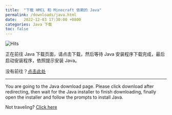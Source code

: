 ```yaml
---
title:  "下载 HMCL 和 Minecraft 依赖的 Java"
permalink: /downloads/java.html
date:   2022-12-03 17:30:00 +0800
categories: Java 下载
toc: false
---
```


![Hits](https://hits.seeyoufarm.com/api/count/incr/badge.svg?url=https%3A%2F%2Fdocs.hmcl.net%2Fdownloads%2Fjava.html&count_bg=%233E4245&title_bg=%233E4245&icon=&icon_color=%23E7E7E7&title=%F0%9F%91%80&edge_flat=false)

正在前往 Java 下载页面，请点击下载，然后等待 Java 安装程序下载完成，最后启动安装程序，依照提示安装 Java。

没有前往？[点击此处](https://www.java.com/zh-CN/download)

---

You are going to the Java download page. Please click download after redirecting, then wait for the Java installer to finish downloading, finally open the installer and follow the prompts to install Java.

Not traveling? [Click here](https://www.java.com/download)


<script>
    setTimeout(function() {
        window.location.href = "https://www.java.com/download";
    }, 5000); // 等待 5 秒.
</script>

